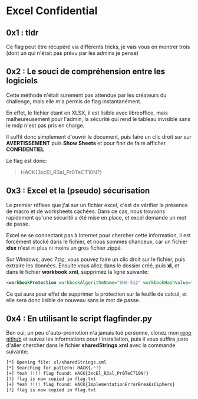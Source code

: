 # Excel Confidential

## 0x1 : tldr

Ce flag peut être récupéré via différents tricks, je vais vous en montrer trois (dont un qui n'était pas prévu par les admins je pense)

## 0x2 : Le souci de compréhension entre les logiciels

Cette méthode n'était surement pas attendue par les créateurs du challenge, mais elle m'a permis de flag instantanément.

En effet, le fichier étant en XLSX, il est lisible avec libreoffice, mais malheureusement pour l'admin, la sécurité qui rend le tableau invisible sans le mdp n'est pas pris en charge.

Il suffit donc simplement d'ouvrir le document, puis faire un clic droit sur sur **AVERTISSEMENT** puis **Show Sheets** et pour finir de faire afficher **CONFIDENTIEL**

Le flag est donc:
>HACK{3xcEl_R3al_Pr0TeCT10N?}

## 0x3 : Excel et la (pseudo) sécurisation

Le premier réflexe que j'ai sur un fichier excel, c'est de vérifier la présence de macro et de worksheets cachées. Dans ce cas, nous trouvons rapidement qu'une sécurité a été mise en place, et excel demande un mot de passe.

Excel ne se connectant pas à Internet pour chercher cette information, il est forcément stocké dans le fichier, et nous sommes chanceux, car un fichier **xlsx** n'est ni plus ni moins un gros fichier zippé.

Sur Windows, avec 7zip, vous pouvez faire un clic droit sur le fichier, puis extraire les données. Ensuite vous allez dans le dossier créé, puis **xl**, et dans le fichier **workbook.xml**, supprimez la ligne suivante:

```xml
<workbookProtection workbookAlgorithmName="SHA-512" workbookHashValue="a6oCJWjPnijL69gmt2YwUFFJRdipxjVdShBQV6sQxfo32KRpXvSiNF7s05kP3izVnrpSvZcCGcVubPhuMMqTFg==" workbookSaltValue="yhMlpLTVjq3RdhG6XOLTlw==" workbookSpinCount="100000" lockStructure="1"/>
```

Ce qui aura pour effet de supprimer la protection sur la feuille de calcul, et elle sera donc lisible de nouveau sans le mot de passe.

## 0x4 : En utilisant le script flagfinder.py

Ben oui, un peu d'auto-promotion n'a jamais tué personne, clonez mon [repo github](https://github.com/tiphergane/FlagFinder) et suivez les informations pour l'installation, puis il vous suffira juste d'aller chercher dans le fichier **sharedStrings.xml** avec la commande suivante:


```bash
[*] Opening file: xl/sharedStrings.xml
[*] Searching for pattern: HACK{.*?}
[+] Yeah !!!! flag found: HACK{3xcEl_R3al_Pr0TeCT10N?}
[!] flag is now copied in flag.txt
[+] Yeah !!!! flag found: HACK{ImplementationErrorBreaksCiphers}
[!] flag is now copied in flag.txt
```


